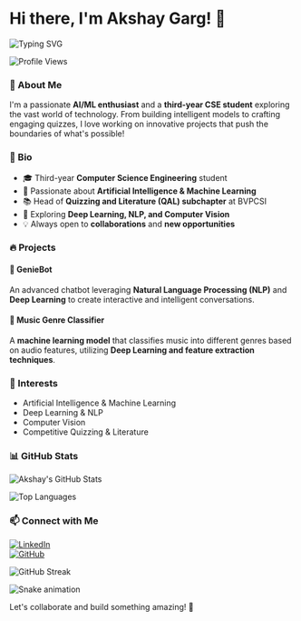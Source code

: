 # Hi there, I'm Akshay Garg! 👋

![Typing SVG](https://readme-typing-svg.herokuapp.com?font=Fira+Code&size=22&pause=1000&color=36BCF7&width=435&lines=AI%2FML+Enthusiast;Deep+Learning+Explorer;Quizzing+and+Literature+Lover)

![Profile Views](https://komarev.com/ghpvc/?username=akshay-garg&color=blue)

### 🚀 About Me
I'm a passionate **AI/ML enthusiast** and a **third-year CSE student** exploring the vast world of technology. From building intelligent models to crafting engaging quizzes, I love working on innovative projects that push the boundaries of what's possible!

### 📝 Bio
- 🎓 Third-year **Computer Science Engineering** student
- 🤖 Passionate about **Artificial Intelligence & Machine Learning**
- 📚 Head of **Quizzing and Literature (QAL) subchapter** at BVPCSI
- 🎯 Exploring **Deep Learning, NLP, and Computer Vision**
- 💡 Always open to **collaborations** and **new opportunities**

### 🔥 Projects
#### 🤖 GenieBot
An advanced chatbot leveraging **Natural Language Processing (NLP)** and **Deep Learning** to create interactive and intelligent conversations.

#### 🎵 Music Genre Classifier
A **machine learning model** that classifies music into different genres based on audio features, utilizing **Deep Learning and feature extraction techniques**.

### 📌 Interests
- Artificial Intelligence & Machine Learning
- Deep Learning & NLP
- Computer Vision
- Competitive Quizzing & Literature

### 📊 GitHub Stats
![Akshay's GitHub Stats](https://github-readme-stats.vercel.app/api?username=akshay-garg&show_icons=true&theme=radical)

![Top Languages](https://github-readme-stats.vercel.app/api/top-langs/?username=akshay-garg&layout=compact&theme=radical)

### 📫 Connect with Me
[![LinkedIn](https://img.shields.io/badge/LinkedIn-blue?style=for-the-badge&logo=linkedin)](https://www.linkedin.com/in/akshay-garg)  
[![GitHub](https://img.shields.io/badge/GitHub-black?style=for-the-badge&logo=github)](https://github.com/akshay-garg)  

![GitHub Streak](https://github-readme-streak-stats.herokuapp.com?user=Akshay-Garg-0805&theme=dark&hide_border=true)

![Snake animation](https://github.com/akshay-garg/akshay-garg/blob/output/github-contribution-grid-snake.svg)

Let's collaborate and build something amazing! 🚀
